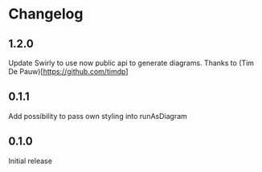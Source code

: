 # Changelog

## 1.2.0
Update Swirly to use now public api to generate diagrams. Thanks to (Tim De Pauw)[https://github.com/timdp]

## 0.1.1
Add possibility to pass own styling into runAsDiagram

## 0.1.0
Initial release
